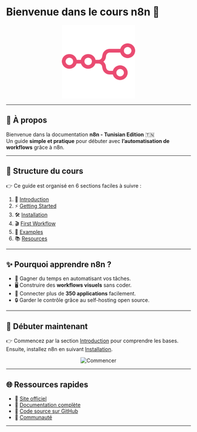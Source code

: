 # Bienvenue dans le cours n8n 🚀

<div align="center">
  <img src="assets/images/logo.png" alt="n8n Logo" width="200">
</div>

---

## 🌟 À propos

Bienvenue dans la documentation **n8n - Tunisian Edition** 🇹🇳  
Un guide **simple et pratique** pour débuter avec **l’automatisation de workflows** grâce à n8n.

---

## 📖 Structure du cours

👉 Ce guide est organisé en 6 sections faciles à suivre :  

1. 📝 [Introduction](introduction.md)  
2. ⚡ [Getting Started](getting-started.md)  
3. 🛠️ [Installation](installation.md)  
4. 🎬 [First Workflow](first-workflow.md)  
5. 🔄 [Examples](examples.md)  
6. 📚 [Resources](resources.md)  

---

## ✨ Pourquoi apprendre n8n ?

- 🚀 Gagner du temps en automatisant vos tâches.  
- 🖥️ Construire des **workflows visuels** sans coder.  
- 🔗 Connecter plus de **350 applications** facilement.  
- 🔒 Garder le contrôle grâce au self-hosting open source.  

---

## 🚀 Débuter maintenant

👉 Commencez par la section [Introduction](introduction.md) pour comprendre les bases.  
Ensuite, installez n8n en suivant [Installation](installation.md).  

<div align="center">
  <a href="introduction.md" style="text-decoration:none;">
    <img src="https://img.shields.io/badge/➡️%20Commencer%20le%20cours-blue?style=for-the-badge" alt="Commencer">
  </a>
</div>


---


## 🌐 Ressources rapides

- 🔗 [Site officiel](https://n8n.io)  
- 📖 [Documentation complète](https://docs.n8n.io)  
- 🐙 [Code source sur GitHub](https://github.com/n8n-io/n8n)  
- 💬 [Communauté](https://community.n8n.io)  

---
